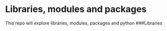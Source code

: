 # Libraries, modules and packages

This repo will explore libraries, modules, packages and python
###Libraries
